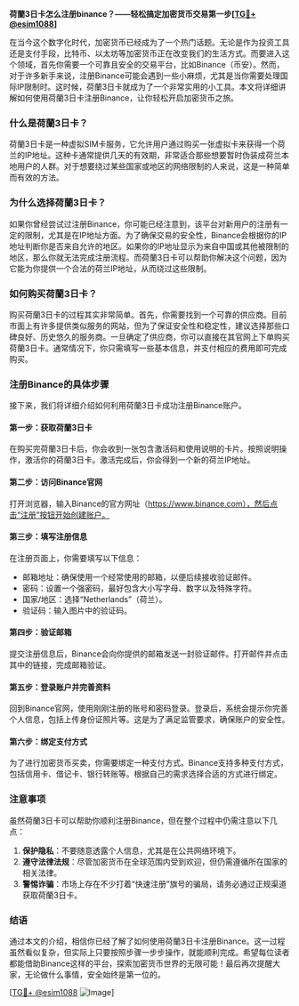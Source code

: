 **荷蘭3日卡怎么注册binance？——轻松搞定加密货币交易第一步[[TG💪+ @esim1088](https://t.me/s/esim1088)]**

在当今这个数字化时代，加密货币已经成为了一个热门话题。无论是作为投资工具还是支付手段，比特币、以太坊等加密货币正在改变我们的生活方式。而要进入这个领域，首先你需要一个可靠且安全的交易平台，比如Binance（币安）。然而，对于许多新手来说，注册Binance可能会遇到一些小麻烦，尤其是当你需要处理国际IP限制时。这时候，荷蘭3日卡就成为了一个非常实用的小工具。本文将详细讲解如何使用荷蘭3日卡注册Binance，让你轻松开启加密货币之旅。

### 什么是荷蘭3日卡？

荷蘭3日卡是一种虚拟SIM卡服务，它允许用户通过购买一张虚拟卡来获得一个荷兰的IP地址。这种卡通常提供几天的有效期，非常适合那些想要暂时伪装成荷兰本地用户的人群。对于想要绕过某些国家或地区的网络限制的人来说，这是一种简单而有效的方法。

### 为什么选择荷蘭3日卡？

如果你曾经尝试过注册Binance，你可能已经注意到，该平台对新用户的注册有一定的限制，尤其是在IP地址方面。为了确保交易的安全性，Binance会根据你的IP地址判断你是否来自允许的地区。如果你的IP地址显示为来自中国或其他被限制的地区，那么你就无法完成注册流程。而荷蘭3日卡可以帮助你解决这个问题，因为它能为你提供一个合法的荷兰IP地址，从而绕过这些限制。

### 如何购买荷蘭3日卡？

购买荷蘭3日卡的过程其实非常简单。首先，你需要找到一个可靠的供应商。目前市面上有许多提供类似服务的网站，但为了保证安全性和稳定性，建议选择那些口碑良好、历史悠久的服务商。一旦确定了供应商，你可以直接在其官网上下单购买荷蘭3日卡。通常情况下，你只需填写一些基本信息，并支付相应的费用即可完成购买。

### 注册Binance的具体步骤

接下来，我们将详细介绍如何利用荷蘭3日卡成功注册Binance账户。

#### 第一步：获取荷蘭3日卡

在购买完荷蘭3日卡后，你会收到一张包含激活码和使用说明的卡片。按照说明操作，激活你的荷蘭3日卡。激活完成后，你会得到一个新的荷兰IP地址。

#### 第二步：访问Binance官网

打开浏览器，输入Binance的官方网址（https://www.binance.com），然后点击“注册”按钮开始创建账户。

#### 第三步：填写注册信息

在注册页面上，你需要填写以下信息：
- 邮箱地址：确保使用一个经常使用的邮箱，以便后续接收验证邮件。
- 密码：设置一个强密码，最好包含大小写字母、数字以及特殊字符。
- 国家/地区：选择“Netherlands”（荷兰）。
- 验证码：输入图片中的验证码。

#### 第四步：验证邮箱

提交注册信息后，Binance会向你提供的邮箱发送一封验证邮件。打开邮件并点击其中的链接，完成邮箱验证。

#### 第五步：登录账户并完善资料

回到Binance官网，使用刚刚注册的账号和密码登录。登录后，系统会提示你完善个人信息，包括上传身份证照片等。这是为了满足监管要求，确保账户的安全性。

#### 第六步：绑定支付方式

为了进行加密货币买卖，你需要绑定一种支付方式。Binance支持多种支付方式，包括信用卡、借记卡、银行转账等。根据自己的需求选择合适的方式进行绑定。

### 注意事项

虽然荷蘭3日卡可以帮助你顺利注册Binance，但在整个过程中仍需注意以下几点：

1. **保护隐私**：不要随意透露个人信息，尤其是在公共网络环境下。
2. **遵守法律法规**：尽管加密货币在全球范围内受到欢迎，但仍需遵循所在国家的相关法律。
3. **警惕诈骗**：市场上存在不少打着“快速注册”旗号的骗局，请务必通过正规渠道获取荷蘭3日卡。

### 结语

通过本文的介绍，相信你已经了解了如何使用荷蘭3日卡注册Binance。这一过程虽然看似复杂，但实际上只要按照步骤一步步操作，就能顺利完成。希望每位读者都能借助Binance这样的平台，探索加密货币世界的无限可能！最后再次提醒大家，无论做什么事情，安全始终是第一位的。

[[TG💪+ @esim1088](https://t.me/s/esim1088) ![Image](https://i.postimg.cc/4NQfJmqS/Snipaste-2025-05-13-00-14-12.png)]